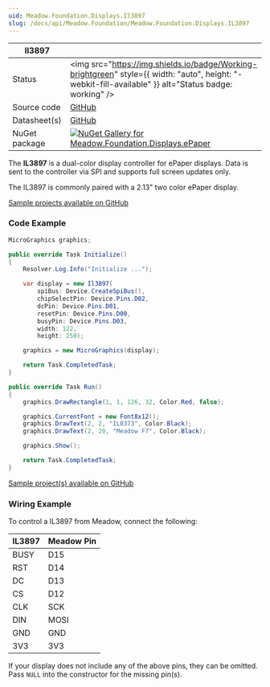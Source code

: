```yaml
---
uid: Meadow.Foundation.Displays.Il3897
slug: /docs/api/Meadow.Foundation/Meadow.Foundation.Displays.IL3897
---
```


| Il3897 | |
|--------|--------|
| Status | <img src="https://img.shields.io/badge/Working-brightgreen" style={{ width: "auto", height: "-webkit-fill-available" }} alt="Status badge: working" /> |
| Source code | [GitHub](https://github.com/WildernessLabs/Meadow.Foundation/tree/main/Source/Meadow.Foundation.Peripherals/Displays.ePaper) |
| Datasheet(s) | [GitHub](https://github.com/WildernessLabs/Meadow.Foundation/tree/main/Source/Meadow.Foundation.Peripherals/Displays.ePaper/Datasheets) |
| NuGet package | <a href="https://www.nuget.org/packages/Meadow.Foundation.Displays.ePaper/" target="_blank"><img src="https://img.shields.io/nuget/v/Meadow.Foundation.Displays.ePaper.svg?label=Meadow.Foundation.Displays.ePaper" alt="NuGet Gallery for Meadow.Foundation.Displays.ePaper" /></a> |

The **IL3897** is a dual-color display controller for ePaper displays. Data is sent to the controller via SPI and supports full screen updates only.

The IL3897 is commonly paired with a 2.13" two color ePaper display.

[Sample projects available on GitHub](https://github.com/WildernessLabs/Meadow.Foundation/tree/main/Source/Meadow.Foundation.Peripherals/Displays.ePaper/Samples)

### Code Example

```csharp
MicroGraphics graphics;

public override Task Initialize()
{
    Resolver.Log.Info("Initialize ...");

    var display = new Il3897(
        spiBus: Device.CreateSpiBus(),
        chipSelectPin: Device.Pins.D02,
        dcPin: Device.Pins.D01,
        resetPin: Device.Pins.D00,
        busyPin: Device.Pins.D03,
        width: 122,
        height: 250);

    graphics = new MicroGraphics(display);

    return Task.CompletedTask;
}

public override Task Run()
{
    graphics.DrawRectangle(1, 1, 126, 32, Color.Red, false);

    graphics.CurrentFont = new Font8x12();
    graphics.DrawText(2, 2, "IL0373", Color.Black);
    graphics.DrawText(2, 20, "Meadow F7", Color.Black);

    graphics.Show();

    return Task.CompletedTask;
}

```

[Sample project(s) available on GitHub](https://github.com/WildernessLabs/Meadow.Foundation/tree/main/Source/Meadow.Foundation.Peripherals/Displays.ePaper/Samples/IL3897_Sample)

### Wiring Example

 To control a IL3897 from Meadow, connect the following:

| IL3897  | Meadow Pin |
|---------|------------|
| BUSY    | D15        |
| RST     | D14        |
| DC      | D13        |
| CS      | D12        |
| CLK     | SCK        |
| DIN     | MOSI       |
| GND     | GND        |
| 3V3     | 3V3        |

If your display does not include any of the above pins, they can be omitted. Pass `NULL` into the constructor for the missing pin(s).

